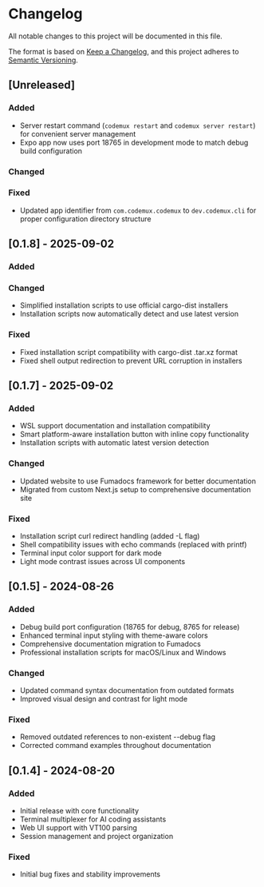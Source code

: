 # Changelog

All notable changes to this project will be documented in this file.

The format is based on [Keep a Changelog](https://keepachangelog.com/en/1.0.0/),
and this project adheres to [Semantic Versioning](https://semver.org/spec/v2.0.0.html).

## [Unreleased]

### Added
- Server restart command (`codemux restart` and `codemux server restart`) for convenient server management
- Expo app now uses port 18765 in development mode to match debug build configuration

### Changed

### Fixed
- Updated app identifier from `com.codemux.codemux` to `dev.codemux.cli` for proper configuration directory structure


## [0.1.8] - 2025-09-02

### Added

### Changed
- Simplified installation scripts to use official cargo-dist installers
- Installation scripts now automatically detect and use latest version

### Fixed
- Fixed installation script compatibility with cargo-dist .tar.xz format
- Fixed shell output redirection to prevent URL corruption in installers


## [0.1.7] - 2025-09-02

### Added
- WSL support documentation and installation compatibility
- Smart platform-aware installation button with inline copy functionality
- Installation scripts with automatic latest version detection

### Changed
- Updated website to use Fumadocs framework for better documentation
- Migrated from custom Next.js setup to comprehensive documentation site

### Fixed
- Installation script curl redirect handling (added -L flag)
- Shell compatibility issues with echo commands (replaced with printf)
- Terminal input color support for dark mode
- Light mode contrast issues across UI components

## [0.1.5] - 2024-08-26

### Added
- Debug build port configuration (18765 for debug, 8765 for release)
- Enhanced terminal input styling with theme-aware colors
- Comprehensive documentation migration to Fumadocs
- Professional installation scripts for macOS/Linux and Windows

### Changed
- Updated command syntax documentation from outdated formats
- Improved visual design and contrast for light mode

### Fixed
- Removed outdated references to non-existent --debug flag
- Corrected command examples throughout documentation

## [0.1.4] - 2024-08-20

### Added
- Initial release with core functionality
- Terminal multiplexer for AI coding assistants
- Web UI support with VT100 parsing
- Session management and project organization

### Fixed
- Initial bug fixes and stability improvements